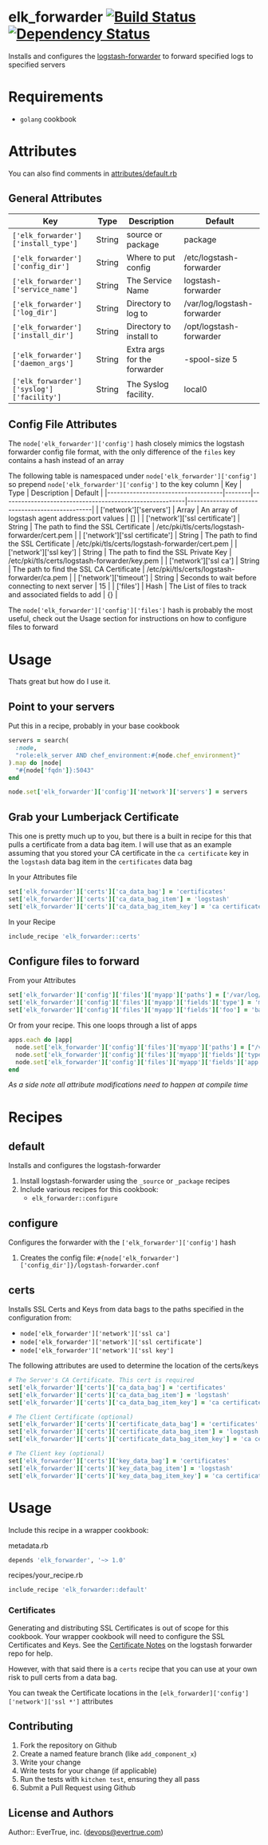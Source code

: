 # elk_forwarder [![Build Status](https://travis-ci.org/evertrue/elk_forwarder-cookbook.svg)](https://travis-ci.org/evertrue/elk_forwarder-cookbook) [![Dependency Status](https://gemnasium.com/evertrue/elk_forwarder-cookbook.svg)](https://gemnasium.com/evertrue/elk_forwarder-cookbook)

Installs and configures the [logstash-forwarder](https://github.com/elastic/logstash-forwarder) to forward specified logs to specified servers

# Requirements

* `golang` cookbook

# Attributes

You can also find comments in [attributes/default.rb](https://github.com/evertrue/elk_forwarder-cookbook/blob/master/attributes/default.rb)

## General Attributes

| Key                                       | Type   | Description                  | Default                     |
|-------------------------------------------|--------|------------------------------|-----------------------------|
| `['elk_forwarder']['install_type']`       | String | source or package            | package                     |
| `['elk_forwarder']['config_dir']`         | String | Where to put config          | /etc/logstash-forwarder     |
| `['elk_forwarder']['service_name']`       | String | The Service Name             | logstash-forwarder          |
| `['elk_forwarder']['log_dir']`            | String | Directory to log to          | /var/log/logstash-forwarder |
| `['elk_forwarder']['install_dir']`        | String | Directory to install to      | /opt/logstash-forwarder     |
| `['elk_forwarder']['daemon_args']`        | String | Extra args for the forwarder | -spool-size 5               |
| `['elk_forwarder']['syslog']['facility']` | String | The Syslog facility.         | local0                      |


## Config File Attributes

The `node['elk_forwarder']['config']` hash closely mimics the logstash forwarder config file format, with the only difference of the `files` key contains a hash instead of an array

The following table is namespaced under `node['elk_forwarder']['config']` so prepend `node['elk_forwarder']['config']` to the key column
| Key                                | Type   | Description                                             | Default                                        |
|------------------------------------|--------|---------------------------------------------------------|------------------------------------------------|
| ['network']['servers']             | Array  | An array of logstash agent address:port values          | []                                             |
| ['network']['ssl certificate']     | String | The path to find the SSL Certificate                    | /etc/pki/tls/certs/logstash-forwarder/cert.pem |
| ['network']['ssl certificate']     | String | The path to find the SSL Certificate                    | /etc/pki/tls/certs/logstash-forwarder/cert.pem |
| ['network']['ssl key']             | String | The path to find the SSL Private Key                    | /etc/pki/tls/certs/logstash-forwarder/key.pem  |
| ['network']['ssl ca']              | String | The path to find the SSL CA Certificate                 | /etc/pki/tls/certs/logstash-forwarder/ca.pem   |
| ['network']['timeout']             | String | Seconds to wait before connecting to next server        | 15                                             |
| ['files']                          | Hash   | The List of files to track and associated fields to add | {}                                             |

The `node['elk_forwarder']['config']['files']` hash is probably the most useful,
check out the Usage section for instructions on how to configure files to forward

# Usage

Thats great but how do I use it.

## Point to your servers

Put this in a recipe, probably in your base cookbook

```ruby
servers = search(
  :node,
  "role:elk_server AND chef_environment:#{node.chef_environment}"
).map do |node|
  "#{node['fqdn']}:5043"
end

node.set['elk_forwarder']['config']['network']['servers'] = servers
```

## Grab your Lumberjack Certificate

This one is pretty much up to you, but there is a built in recipe for this
that pulls a certificate from a data bag item.  I will use that as an example
assuming that you stored your CA certificate in the `ca certificate` key in the
`logstash` data bag item in the `certificates` data bag

In your Attributes file

```ruby
set['elk_forwarder']['certs']['ca_data_bag'] = 'certificates'
set['elk_forwarder']['certs']['ca_data_bag_item'] = 'logstash'
set['elk_forwarder']['certs']['ca_data_bag_item_key'] = 'ca certificate'
```

In your Recipe

```ruby
include_recipe 'elk_forwarder::certs'
```

## Configure files to forward

From your Attributes

```ruby
set['elk_forwarder']['config']['files']['myapp']['paths'] = ['/var/log/myapp.log']
set['elk_forwarder']['config']['files']['myapp']['fields']['type'] = 'myapp'
set['elk_forwarder']['config']['files']['myapp']['fields']['foo'] = 'bar'
```

Or from your recipe. This one loops through a list of apps

```ruby
apps.each do |app|
  node.set['elk_forwarder']['config']['files']['myapp']['paths'] = ["/var/log/#{app}.log"]
  node.set['elk_forwarder']['config']['files']['myapp']['fields']['type'] = 'rails_app'
  node.set['elk_forwarder']['config']['files']['myapp']['fields']['app'] = app
end
```

*As a side note all attribute modifications need to happen at compile time*

# Recipes

## default

Installs and configures the logstash-forwarder

1. Install logstash-forwarder using the `_source` or `_package` recipes
2. Include various recipes for this cookbook:
    * `elk_forwarder::configure`

## configure

Configures the forwarder with the `['elk_forwarder']['config']` hash

1. Creates the config file: `#{node['elk_forwarder']['config_dir']}/logstash-forwarder.conf`

## certs

Installs SSL Certs and Keys from data bags to the paths specified in the configuration
from:

* `node['elk_forwarder']['network']['ssl ca']`
* `node['elk_forwarder']['network']['ssl certificate']`
* `node['elk_forwarder']['network']['ssl key']`

The following attributes are used to determine the location of the certs/keys

```ruby
# The Server's CA Certificate. This cert is required
set['elk_forwarder']['certs']['ca_data_bag'] = 'certificates'
set['elk_forwarder']['certs']['ca_data_bag_item'] = 'logstash'
set['elk_forwarder']['certs']['ca_data_bag_item_key'] = 'ca certificate'

# The Client Certificate (optional)
set['elk_forwarder']['certs']['certificate_data_bag'] = 'certificates'
set['elk_forwarder']['certs']['certificate_data_bag_item'] = 'logstash'
set['elk_forwarder']['certs']['certificate_data_bag_item_key'] = 'ca certificate'

# The Client key (optional)
set['elk_forwarder']['certs']['key_data_bag'] = 'certificates'
set['elk_forwarder']['certs']['key_data_bag_item'] = 'logstash'
set['elk_forwarder']['certs']['key_data_bag_item_key'] = 'ca certificate'
```

# Usage

Include this recipe in a wrapper cookbook:

metadata.rb

```ruby
depends 'elk_forwarder', '~> 1.0'
```

recipes/your_recipe.rb

```ruby
include_recipe 'elk_forwarder::default'
```

### Certificates

Generating and distributing SSL Certificates is out of scope for this cookbook. Your wrapper cookbook will
need to configure the SSL Certificates and Keys.  See the
[Certificate Notes](https://github.com/elastic/logstash-forwarder#important-tlsssl-certificate-notes)
on the logstash forwarder repo for help.

However, with that said there is a `certs` recipe that you can use at your own risk to pull certs from a data bag.

You can tweak the Certificate locations in the `[elk_forwarder]['config']['network']['ssl *']` attributes

## Contributing

1. Fork the repository on Github
2. Create a named feature branch (like `add_component_x`)
3. Write your change
4. Write tests for your change (if applicable)
5. Run the tests with `kitchen test`, ensuring they all pass
6. Submit a Pull Request using Github

## License and Authors

Author:: EverTrue, inc. (devops@evertrue.com)
